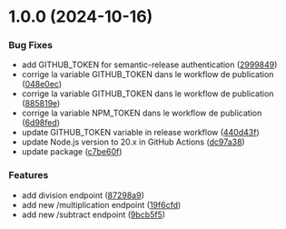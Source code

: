 # 1.0.0 (2024-10-16)


### Bug Fixes

* add GITHUB_TOKEN for semantic-release authentication ([2999849](https://github.com/Robitch/Open-Day/commit/29998491655ef5a9b4da464bd2f26608e0ef294a))
* corrige la variable GITHUB_TOKEN dans le workflow de publication ([048e0ec](https://github.com/Robitch/Open-Day/commit/048e0ece7942ed896721390454c60836e9b0f2d0))
* corrige la variable GITHUB_TOKEN dans le workflow de publication ([885819e](https://github.com/Robitch/Open-Day/commit/885819e9096593c3be2c0d8b195b3dddaefeaad0))
* corrige la variable NPM_TOKEN dans le workflow de publication ([6d98fed](https://github.com/Robitch/Open-Day/commit/6d98fedee4f4620ac9db8b5fb3a4fde2cfcb8869))
* update GITHUB_TOKEN variable in release workflow ([440d43f](https://github.com/Robitch/Open-Day/commit/440d43fa56cd2a388bdd391b903fa6a440e748cf))
* update Node.js version to 20.x in GitHub Actions ([dc97a38](https://github.com/Robitch/Open-Day/commit/dc97a3862f3974b1dc631721af745c5e45cf8dbc))
* update package ([c7be60f](https://github.com/Robitch/Open-Day/commit/c7be60f403984d4d60c33b585915720260611ced))


### Features

* add division endpoint ([87298a9](https://github.com/Robitch/Open-Day/commit/87298a9c69371a3447c2e44329f9a0ff25ef4c84))
* add new /multiplication endpoint ([19f6cfd](https://github.com/Robitch/Open-Day/commit/19f6cfdf3826a13d06312f4a8b9ddeb77a643ae1))
* add new /subtract endpoint ([9bcb5f5](https://github.com/Robitch/Open-Day/commit/9bcb5f559dc19da601de87560eaaf2e77f774a12))
